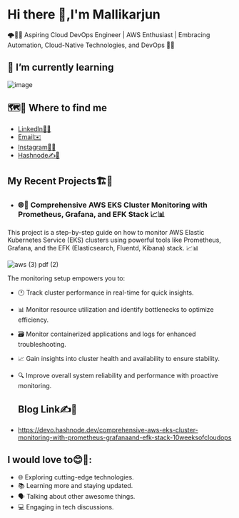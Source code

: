# Hi there 👋,I'm Mallikarjun
🌩️👩‍💻 Aspiring Cloud DevOps Engineer | AWS Enthusiast | Embracing Automation, Cloud-Native Technologies, and DevOps 🚀🤖


 ## 🌱 I’m currently learning 
![image](https://github.com/Mallik-24/Mallik-24/assets/124077143/3385d702-1285-47ff-8884-ca56aa13d63f)
 
## 🗺️📍 Where to find me
- [Linkedln👔🔗](https://www.linkedin.com/in/mallikarjun-g-396b75192/)
- [Email✉️](mallikarjunkonemane@gmail.com)
- [Instagram📧📱](https://instagram.com/mallikarjun_konemane?utm_source=qr&igshid=MzNlNGNkZWQ4Mg%3D%3D)
- [Hashnode✍️📝](https://hashnode.com/@mallik24)

## My Recent Projects🏗️🔨
 - ### 🌐🚀 Comprehensive AWS EKS Cluster Monitoring with Prometheus, Grafana, and EFK Stack 📈📊

This project is a step-by-step guide on how to monitor AWS Elastic Kubernetes Service (EKS) clusters using powerful tools like Prometheus, Grafana, and the EFK (Elasticsearch, Fluentd, Kibana) stack. 📈📊

![aws (3) pdf (2)](https://github.com/Mallik-24/Mallik-24/assets/124077143/114a92c7-f758-41cb-a3e9-f0a36dbe54e4)


The monitoring setup empowers you to:

- 🕐 Track cluster performance in real-time for quick insights.
- 📊 Monitor resource utilization and identify bottlenecks to optimize efficiency.
- 🗃️ Monitor containerized applications and logs for enhanced troubleshooting.
- 📈 Gain insights into cluster health and availability to ensure stability.
- 🔍 Improve overall system reliability and performance with proactive monitoring.

  ## Blog Link✍️📝
-  https://devo.hashnode.dev/comprehensive-aws-eks-cluster-monitoring-with-prometheus-grafanaand-efk-stack-10weeksofcloudops

## I would love to😊🌟:

- 🌐 Exploring cutting-edge technologies.
- 📚 Learning more and staying updated.
- 🗣️ Talking about other awesome things.
- 💻 Engaging in tech discussions.










 
